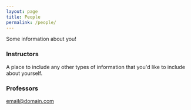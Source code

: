 ```yaml
---
layout: page
title: People
permalink: /people/
---
```


Some information about you!

### Instructors 

A place to include any other types of information that you'd like to include about yourself.

### Professors 

[email@domain.com](mailto:email@domain.com)
